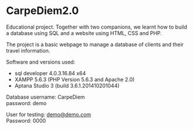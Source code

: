 # CarpeDiem2.0
Educational project. Together with two companions, we learnt how to build a database using SQL and a website using HTML, CSS and PHP.

The project is a basic webpage to manage a database of clients and their travel information.

Software and versions used:
- sql developer 4.0.3.16.84 x64
- XAMPP 5.6.3 (PHP Version 5.6.3 and Apache 2.0)
- Aptana Studio 3 (build 3.6.1.201410201044)


Database username:  CarpeDiem  
password:           demo  
  
User for testing:   demo@demo.com  
Password:           0000  
